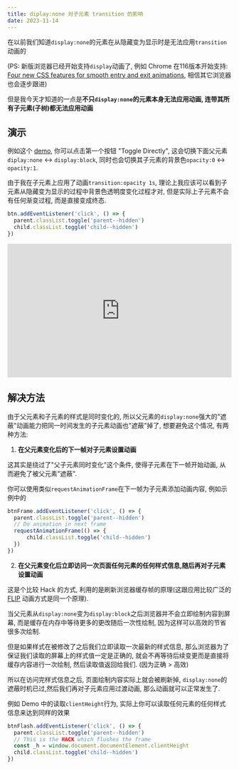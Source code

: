 ```yaml
---
title: diplay:none 对子元素 transition 的影响
date: 2023-11-14
---
```


在以前我们知道`display:none`的元素在从隐藏变为显示时是无法应用`transition`动画的

(PS: 新版浏览器已经开始支持`display`动画了, 例如 Chrome 在116版本开始支持: [Four new CSS features for smooth entry and exit animations](https://developer.chrome.com/blog/entry-exit-animations/), 相信其它浏览器也会逐步跟进)

但是我今天才知道的一点是**不只`display:none`的元素本身无法应用动画, 连带其所有子元素(子树)都无法应用动画**

## 演示

例如这个 [demo](https://codepen.io/kricsleo/pen/MWLvLVz), 你可以点击第一个按钮 "Toggle Directly", 这会切换下面父元素`diplay:none` <-> `display:block`, 同时也会切换其子元素的背景色`opacity:0` <-> `opacity:1`. 

由于我在子元素上应用了动画`transition:opacity 1s`, 理论上我应该可以看到子元素从隐藏变为显示的过程中背景色透明度变化过程才对, 但是实际上子元素不会有任何渐变过程, 而是直接变成终态.

```ts
btn.addEventListener('click', () => {
  parent.classList.toggle('parent--hidden')
  child.classList.toggle('child--hidden')
})
```

<iframe height="300" style="width: 100%;" scrolling="no" title="display-none-transition" src="https://codepen.io/kricsleo/embed/MWLvLVz?default-tab=" frameborder="no" loading="lazy" allowtransparency="true" allowfullscreen="true">
  See the Pen <a href="https://codepen.io/kricsleo/pen/MWLvLVz">
  display-none-transition</a> by kricsleo (<a href="https://codepen.io/kricsleo">@kricsleo</a>)
  on <a href="https://codepen.io">CodePen</a>.
</iframe>


## 解决方法

由于父元素和子元素的样式是同时变化的, 所以父元素的`display:none`强大的"遮蔽"动画能力把同一时间发生的子元素动画也"遮蔽"掉了, 想要避免这个情况, 有两种方法:

1. **在父元素变化后的下一帧对子元素设置动画**

这其实是绕过了"父子元素同时变化"这个条件, 使得子元素在下一帧开始动画, 从而避免了被父元素"遮蔽".

你可以使用类似`requestAnimationFrame`在下一帧为子元素添加动画内容, 例如示例中的

```ts
btnFrame.addEventListener('click', () => {
  parent.classList.toggle('parent--hidden')
  // Do animation in next frame
  requestAnimationFrame(() => {
      child.classList.toggle('child--hidden')
  })
})
```

2. **在父元素变化后立即访问一次页面任何元素的任何样式信息,随后再对子元素设置动画**

这是个比较 Hack 的方式, 利用的是刷新浏览器缓存帧的原理(这跟应用比较广泛的 [FLIP](https://css-tricks.com/animating-layouts-with-the-flip-technique/) 动画方式是同一个原理).

当父元素从`display:none`变为`display:block`之后浏览器并不会立即绘制内容到屏幕, 而是缓存在内存中等待更多的更改随后一次性绘制, 因为这样可以高效的节省很多次绘制. 

但是如果样式在被修改了之后我们立即读取一次最新的样式信息, 那么浏览器为了保证我们读取的屏幕上的样式值一定是正确的, 就会不再等待后续变更而是直接将缓存内容进行一次绘制, 然后读取值返回给我们. (因为正确 > 高效)

所以在访问完样式信息之后, 页面绘制内容实际上就会被刷新掉, `display:none`的遮蔽时机已过,然后我们再对子元素应用过渡动画, 那么动画就可以正常发生了. 

例如 Demo 中的读取`clientHeight`行为, 实际上你可以读取任何元素的任何样式信息来达到同样的效果

```ts
btnFlash.addEventListener('click', () => {
  parent.classList.toggle('parent--hidden')
  // This is the HACK which flushes the frame
  const _h = window.document.documentElement.clientHeight
  child.classList.toggle('child--hidden')
})
```